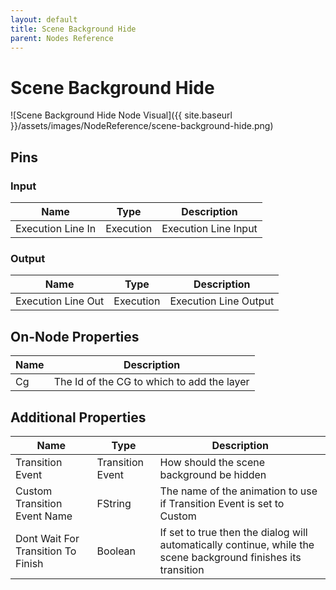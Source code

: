 ```yaml
---
layout: default
title: Scene Background Hide
parent: Nodes Reference
---
```

# Scene Background Hide

![Scene Background Hide Node Visual]({{ site.baseurl }}/assets/images/NodeReference/scene-background-hide.png)

## Pins

### Input

| Name | Type | Description |
| --- | --- | --- |
| Execution Line In | Execution | Execution Line Input |

### Output

| Name | Type | Description |
| --- | --- | --- |
| Execution Line Out | Execution | Execution Line Output |

## On-Node Properties

| Name | Description |
| --- | --- |
| Cg | The Id of the CG to which to add the layer |

## Additional Properties

| Name | Type | Description |
| --- | --- | --- |
| Transition Event | Transition Event | How should the scene background be hidden |
| Custom Transition Event Name | FString | The name of the animation to use if Transition Event is set to Custom |
| Dont Wait For Transition To Finish | Boolean | If set to true then the dialog will automatically continue, while the scene background finishes its transition |